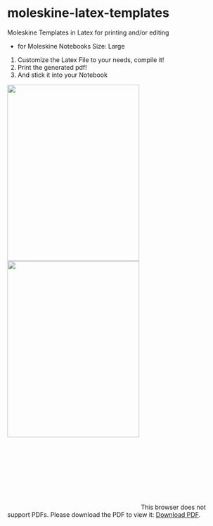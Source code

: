 # moleskine-latex-templates
Moleskine Templates in Latex for printing and/or editing
- for Moleskine Notebooks Size: Large

1. Customize the Latex File to your needs, compile it!
2. Print the generated pdf! 
3. And stick it into your Notebook


<img src="https://github.com/hannic/moleskine-latex-templates/blob/master/screenshot-bullet-list.png" width="300" height="400" /><img src="https://github.com/hannic/moleskine-latex-templates/blob/master/screenshot-bullet-list.png" width="300" height="400" />

<object data="https://github.com/hannic/moleskine-latex-templates/blob/master/moleskine-latex-cornell-notes.pdf" type="application/pdf" width="700px" height="700px">
    <embed src="http://yoursite.com/the.pdf">
        This browser does not support PDFs. Please download the PDF to view it: <a href="http://yoursite.com/the.pdf">Download PDF</a>.</p>
    </embed>
</object>


<!---
![Bullet List](https://github.com/hannic/moleskine-latex-templates/blob/master/screenshot-bullet-list.png)
-->

